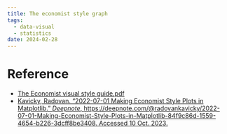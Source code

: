 ```yaml
---
title: The economist style graph
tags:
  - data-visual
  - statistics
date: 2024-02-28
---
```

# Reference

* [The Economist visual style guide.pdf](https://pinktalk.online/data_sci/visual_style/attachments/CHARTstyleguide_20170505.pdf)
* [Kavicky, Radovan. “2022-07-01 Making Economist Style Plots in Matplotlib.” _Deepnote_, https://deepnote.com/@radovankavicky/2022-07-01-Making-Economist-Style-Plots-in-Matplotlib-84f9c86d-1559-4654-b226-3dcff8be3408. Accessed 10 Oct. 2023.](https://deepnote.com/@radovankavicky/2022-07-01-Making-Economist-Style-Plots-in-Matplotlib-84f9c86d-1559-4654-b226-3dcff8be3408)